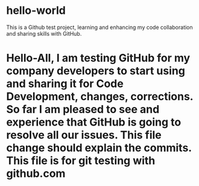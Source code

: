 # hello-world
This is a Github test project, learning and enhancing my code collaboration and sharing skills with GitHub.
# Hello-All, I am testing GitHub for my company developers to start using and sharing it for Code Development, changes, corrections. So far I am pleased to see and experience that GitHub is going to resolve all our issues. This file change should explain the commits. This file is for git testing with github.com
